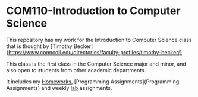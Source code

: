 # COM110-Introduction to Computer Science

This repository has my work for the Introduction to Computer Science class that is thought by [Timothy Becker]{https://www.conncoll.edu/directories/faculty-profiles/timothy-becker/}

This class is the first class in the Computer Science major and minor, and also open to students from other academic departments. 

It includes my [Homeworks](Homeworks), [Programming Assignments](Programming Assignments) and weekly [lab](Labs) assignments.
